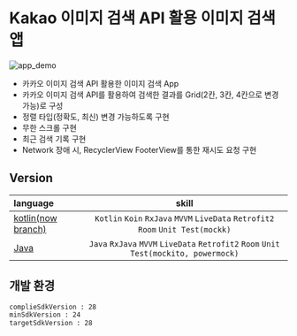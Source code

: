 
# Kakao 이미지 검색 API 활용 이미지 검색 앱

![app_demo](https://user-images.githubusercontent.com/20294749/67322924-b5ec6980-f54c-11e9-96f3-f2394375aab2.png)


- 카카오 이미지 검색 API 활용한 이미지 검색 App
- 카카오 이미지 검색 API를 활용하여 검색한 결과를 Grid(2칸, 3칸, 4칸으로 변경 가능)로 구성
- 정렬 타입(정확도, 최신) 변경 가능하도록 구현
- 무한 스크롤 구현
- 최근 검색 기록 구현
- Network 장애 시, RecyclerView FooterView를 통한 재시도 요청 구현

## Version
| language | skill |
|:--------|:--------:|
| [kotlin(now branch)](https://github.com/ch-Yoon/ImageSearch/tree/kotlin-rx-mvvm-retrofit2-room) | `Kotlin` `Koin` `RxJava` `MVVM` `LiveData` `Retrofit2` `Room` `Unit Test(mockk)` | 
| [Java](https://github.com/ch-Yoon/ImageSearch/tree/java-rx-mvvm-retrofit2-room) | `Java` `RxJava`  `MVVM`  `LiveData`  `Retrofit2`  `Room`  `Unit Test(mockito, powermock)` |

## 개발 환경
```xml
complieSdkVersion : 28
minSdkVersion : 24
targetSdkVersion : 28
```


